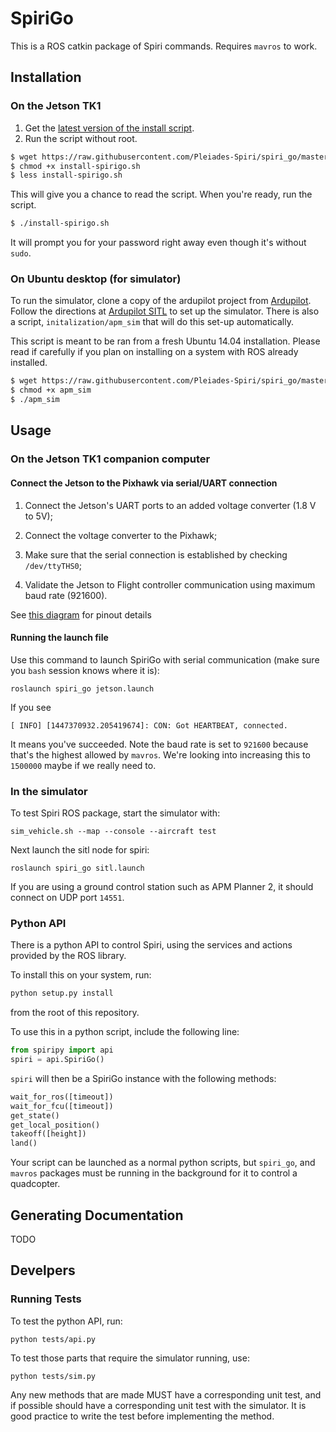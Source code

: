 # SpiriGo

This is a ROS catkin package of Spiri commands. Requires `mavros` to work.

## Installation

### On the Jetson TK1

1. Get the [latest version of the install script](https://github.com/Pleiades-Spiri/spiri_go/blob/master/install-spirigo.sh).
2. Run the script without root.

```bash
$ wget https://raw.githubusercontent.com/Pleiades-Spiri/spiri_go/master/install-spirigo.sh
$ chmod +x install-spirigo.sh
$ less install-spirigo.sh
```

This will give you a chance to read the script. When you're ready, run the script.

```bash
$ ./install-spirigo.sh
```
It will prompt you for your password right away even though it's without `sudo`. 

### On Ubuntu desktop (for simulator)

To run the simulator, clone a copy of the ardupilot project from [Ardupilot][]. Follow the directions at [Ardupilot SITL][] to set up the simulator. There is also a script, `initalization/apm_sim` that will do this set-up automatically. 

This script is meant to be ran from a fresh Ubuntu 14.04 installation. Please read if carefully if you plan on installing on a system with ROS already installed.

```bash
$ wget https://raw.githubusercontent.com/Pleiades-Spiri/spiri_go/master/initialize/apm_sim
$ chmod +x apm_sim
$ ./apm_sim
```

## Usage 

### On the Jetson TK1 companion computer

#### Connect the Jetson to the Pixhawk via serial/UART connection

1. Connect the Jetson's UART ports to an added voltage converter (1.8 V to 5V);

2. Connect the voltage converter to the Pixhawk;

3. Make sure that the serial connection is established by checking `/dev/ttyTHS0`;

4. Validate the Jetson to Flight controller communication using maximum baud rate (921600).

See [this diagram](https://drive.google.com/open?id=0BxXn6LyBxnG6b01mc1N5X2diVlU) for pinout details

#### Running the launch file

Use this command to launch SpiriGo with serial communication (make sure you `bash` session knows where it is): 

```
roslaunch spiri_go jetson.launch
```

If you see 

```
[ INFO] [1447370932.205419674]: CON: Got HEARTBEAT, connected.
```

It means you've succeeded. Note the baud rate is set to `921600` because that's the highest allowed by `mavros`. We're looking into increasing this to `1500000` maybe if we really need to.

### In the simulator

To test Spiri ROS package, start the simulator with:

```
sim_vehicle.sh --map --console --aircraft test
```

Next launch the sitl node for spiri:

```
roslaunch spiri_go sitl.launch
```

If you are using a ground control station such as APM Planner 2, it should connect on UDP port `14551`.

[ardupilot]: <href="https://github.com/diydrones/ardupilot>
[ardupilot sitl]: <http://dev.ardupilot.com/wiki/sitl-simulator-software-in-the-loop/>

### Python API

There is a python API to control Spiri, using the services and actions provided by the ROS library.

To install this on your system, run:

```bash
python setup.py install
```

from the root of this repository.

To use this in a python script, include the following line:

```python
from spiripy import api
spiri = api.SpiriGo()
```

`spiri` will then be a SpiriGo instance with the following methods:

```python
wait_for_ros([timeout])
wait_for_fcu([timeout])
get_state()
get_local_position()
takeoff([height])
land()
```

Your script can be launched as a normal python scripts, but `spiri_go`, and `mavros` packages must be running in the background for it to control a quadcopter.

## Generating Documentation

TODO

## Develpers

### Running Tests

To test the python API, run:

```
python tests/api.py
```

To test those parts that require the simulator running, use:

```
python tests/sim.py
```

Any new methods that are made MUST have a corresponding unit test, and if possible should have a corresponding unit test with the simulator. It is good practice to write the test before implementing the method.
